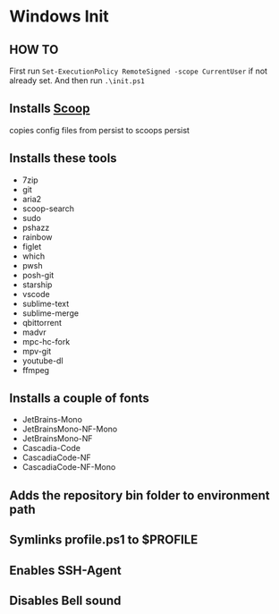 # Windows Init

## HOW TO
First run `Set-ExecutionPolicy RemoteSigned -scope CurrentUser` if not already set.
And then run `.\init.ps1`

## Installs [Scoop](https://github.com/ScoopInstaller/scoop)
copies config files from persist to scoops persist

## Installs these tools
- 7zip
- git
- aria2
- scoop-search
- sudo
- pshazz
- rainbow
- figlet
- which
- pwsh
- posh-git
- starship
- vscode
- sublime-text
- sublime-merge
- qbittorrent
- madvr
- mpc-hc-fork
- mpv-git
- youtube-dl
- ffmpeg

## Installs a couple of fonts
- JetBrains-Mono
- JetBrainsMono-NF-Mono
- JetBrainsMono-NF
- Cascadia-Code
- CascadiaCode-NF
- CascadiaCode-NF-Mono

## Adds the repository bin folder to environment path

## Symlinks profile.ps1 to $PROFILE

## Enables SSH-Agent

## Disables Bell sound
